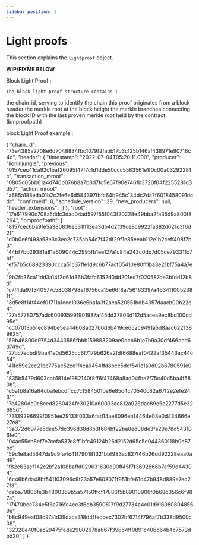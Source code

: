 ```yaml
---
sidebar_position: 2
---
```


# Light proofs

This section explains the ```lightproof``` object.

**WIP/FIXME BELOW**

Block Light Proof :

	The block light proof structure contains :

the chain_id, serving to identify the chain this proof originates from
a block header
the merkle root at the block height
the merkle branches connecting the block ID with the last proven merkle root held by the contract (bmproofpath)


block Light Proof example :

{
      "chain_id": "73e4385a2708e6d7048834fbc1079f2fabb17b3c125b146af438971e90716c4d",
      "header": {
        "timestamp": "2022-07-04T05:20:11.000",
        "producer": "lioninjungle",
        "previous": "0157cec41ca92c1baf26095f47f7c1d1dde50ccc5583561e1f0c00a03292281c",
        "transaction_mroot": "0805d05bb61a4d746b076b8a7b8d7fc5e67f90e746fb3720f04f2255281d3d57",
        "action_mroot": "a685a188eda01b2c2fe6e6d584397fbfc64b945c134dc2da7f6018458091dcdc",
        "confirmed": 0,
        "schedule_version": 29,
        "new_producers": null,
        "header_extensions": []
      },
      "root": "17e617990c708a5ddc3dad04ad597f55f043f20228e49bba2fa35d9a800f8294",
      "bmproofpath": [
        "8157cec6ba9fe5a380836e531ff13ea3db4d2f39ce8c9922fa382d621c3f6d2f",
        "d0b0e6f493a53e3c3ec2c735ab54c7f42df29f1e85eeab112e1b2ceff408f7b3",
        "44bf7bb29381a81a609044c2995fb1ee127a1c84e243c0db7d05ce793311c7bf",
        "ef57b5c68923390ccca51c37ffe1d9c6b77acf05410e80ff1ba3e21bf75a4a7e",
        "9b2fb36ca11dd3a14f2d61d36b3fafc6152d0dd201ed7f020587de3bfdd12b8d",
        "c7f4da97f340577c58038798ef6756ca15e66f8a756163397a4634110052381f",
        "3d5c8f14f44ef01711a1ecc1036e6ba1a3f2aea520551bdb4357daacb00b22e4",
        "27a57780757adc600935991901987af45dd37803d112d5acea9ec8bd100cd95c",
        "cd07013b51ec894be5ea44608a027b6d6b419ce652c9491a5d8aac6221389625",
        "59b46800d9754d3443586fbbb159883209ae0dcb6b1e7b9a30df466dcd6d749d",
        "27dc7edbdf9ba41e0d5625cc6f7179b626a2fdf6688eaf0422af35443ac44c54",
        "41fc59e2ec21bc775ac52ce1f4ca9454ffd8bcc5ddf541c1a0d02b6780591e0e",
        "835b5479d603cab1814e1982140f8ff6f47468a8ad04fbe7f75c40d5ba4f580b",
        "d5afb8a16a84dba1ebcdffcc7c1584501be6e85c4c70540c82a67f2e2efe2431",
        "7c4280dc0c8ced8260424fc30210a60033ac812a926dac89e5c2277d5e32695d",
        "73139296699f0951ee29133f033a6fad14ae8096eb14464e03e0d434666e27e8",
        "3a372d6977e5dee57dc396d38d8b3f684bf22ba8ed08de3fa29e78c543106fe0",
        "04ac55eb8ef7e7cefa537e8ff1bfc49124b26d2152d65c5e044360118b0e87bc",
        "59c1e8ad5647da9c9fa4c41f790181321bbf983ac827f46b26dd92228eaa0ad6",
        "f82c63aef142c2bf2a108baffd029631630d90ff45f7f3692666b7ef59d44304",
        "6c46b6da48bf541103096c9f23a57e608071f951bfe61d47b948d889e7ed27f3",
        "deba79806fe3b4800369b5a57150ffcf17886f5b89018906f0b68d356c6f987a",
        "17470bec734e5f6a716fc4cc3f6db3590817f9d27734a4c01d9160808048559e",
        "b8c949eaf08c97a1d39daca318d41fecbec7302bf6714f796af7b338d9500c38",
        "32320e40f0ac29475fede29002678a667f39664ff0891c406d64b4c7573dbd20"
      ]
    }



